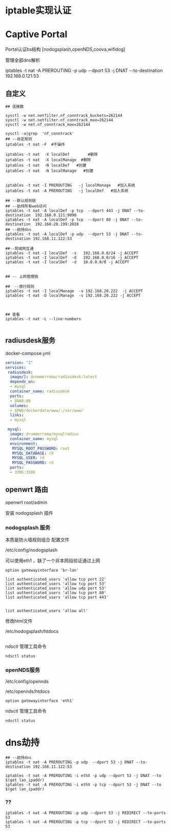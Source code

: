

# iptable实现认证



# Captive Portal 

Portal认证bs结构 [nodogsplash,openNDS,coova,wifidog] 

 

管理全部dns解析

iptables -t nat -A PREROUTING -p udp  --dport 53 -j DNAT --to-destination 192.168.0.121:53



## 自定义

```shell
## 连接数

sysctl -w net.netfilter.nf_conntrack_buckets=262144
sysctl -w net.netfilter.nf_conntrack_max=262144
sysctl -w net.nf_conntrack_max=262144

sysctl -a|grep  'nf_conntrack'
## --自定规则
iptables -t nat -F  #不操作

iptables -t nat  -X localDef        #删除
iptables -t nat  -X localManage  #删除
iptables -t nat  -N localDef   #创建
iptables -t nat  -N localManage   #创建


iptables -t nat -I PREROUTING   -j localManage   #加入系统
iptables -t nat -A PREROUTING   -j localDef   #加入系统

## --默认规则链
## --劫持所有web访问
iptables -t nat -A localDef -p tcp  --dport 443 -j DNAT --to-destination  192.168.0.121:9090
iptables -t nat -A localDef -p tcp  --dport 80 -j DNAT --to-destination  192.168.20.199:2028
## --劫持dns
iptables -t nat -A localDef -p udp  --dport 53 -j DNAT --to-destination 192.168.11.122:53

##--局域网互通
iptables -t nat -I localDef  -s   192.168.0.0/24 -j ACCEPT
iptables -t nat -I localDef  -d   192.168.0.0/16 -j ACCEPT
iptables -t nat -I localDef  -d   10.0.0.0/8 -j ACCEPT


## -- 上网管理链

##  --放行规则
iptables -t nat -I localManage  -s 192.168.20.222  -j ACCEPT
iptables -t nat -D localManage  -s 192.168.20.222 -j ACCEPT



## 查看
iptables -t nat -L --line-numbers


```








## radiusdesk服务

docker-compose.yml

```yml
version: "2"
services:
 radiusdesk:
  image/]: drummerroma/radiusdesk:latest
  depends_on:
  - mysql
  container_name: radiusdesk
  ports:
  - 8888:80
  volumes:
  - $PWD/dockerdata/www/:/var/www/
  links:
  - mysql

 mysql:
  image: drummerroma/mysqlradius
  container_name: mysql
  environment:
   MYSQL_ROOT_PASSWORD: root
   MYSQL_DATABASE: rd
   MYSQL_USER: rd
   MYSQL_PASSWORD: rd
  ports:
  - 3306:3306
```







## openwrt  路由

openwrt  root/admin 

安装 nodogsplash 插件



### nodogsplash 服务

本质是防火墙规则组合   配置文件    

 /etc/config/nodogsplash

可以使用eth1 ，缺了一个非本网段验证通过上网

```shell
option gatewayinterface 'br-lan'

list authenticated_users 'allow tcp port 22'
list authenticated_users 'allow tcp port 53'
list authenticated_users 'allow udp port 53'
list authenticated_users 'allow tcp port 80'
list authenticated_users 'allow tcp port 443'


list authenticated_users 'allow all'
```

修改html文件

/etc/nodogsplash/htdocs

```

```

ndsctl 管理工具命令

```
ndsctl status
```





### openNDS服务

 /etc/config/opennds

/etc/opennds/htdocs

```
option gatewayinterface 'eth1'
```

ndsctl 管理工具命令

```
ndsctl status
```



# dns劫持

```shell
## --劫持dns
iptables -t nat -A PREROUTING -p udp  --dport 53 -j DNAT --to-destination 192.168.11.122:53

```

```shell
iptables -t nat -A PREROUTING -i ethX -p udp --dport 53 -j DNAT --to $(get lan_ipaddr)
iptables -t nat -A PREROUTING -i ethX -p tcp --dport 53 -j DNAT --to $(get lan_ipaddr)
```

### ??

```shell
iptables -t nat -A PREROUTING -p udp --dport 53 -j REDIRECT --to-ports 53
iptables -t nat -A PREROUTING -p tcp --dport 53 -j REDIRECT --to-ports 53
```

